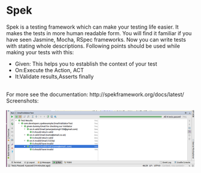 # Spek
Spek is a testing framework which can make your testing life easier. It makes the tests in more human readable form. You will find it familiar if you have seen Jasmine, Mocha, RSpec frameworks. Now you can write tests with stating whole descriptions. Following points should be used while making your tests with this:
<UL>
<LI>Given: This helps you to establish the context of your test</LI>
<LI>On:Execute the Action, ACT</LI>
<LI>It:Validate results,Asserts finally</LI>
</UL>
<br>
For more see the documentation: http://spekframework.org/docs/latest/
<br>
Screenshots:
<br><br>
<img src="img.png"/>
